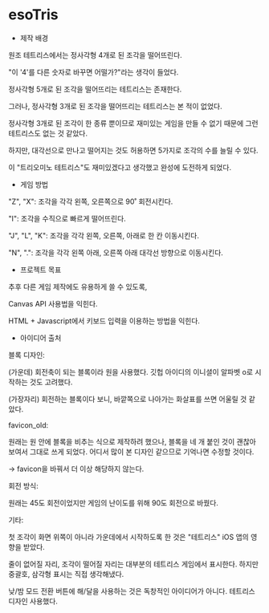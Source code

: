# esoTris

- 제작 배경

원조 테트리스에서는 정사각형 4개로 된 조각을 떨어뜨린다. 

"이 '4'를 다른 숫자로 바꾸면 어떨가?"라는 생각이 들었다. 

정사각형 5개로 된 조각을 떨어뜨리는 테트리스는 존재한다. 

그러나, 정사각형 3개로 된 조각을 떨어뜨리는 테트리스는 본 적이 없었다. 

정사각형 3개로 된 조각이 한 종류 뿐이므로 재미있는 게임을 만들 수 없기 때문에 그런 테트리스도 없는 것 같았다. 

하지만, 대각선으로 만나고 떨어지는 것도 허용하면 5가지로 조각의 수를 늘릴 수 있다. 

이 "트리오미노 테트리스"도 재미있겠다고 생각했고 완성에 도전하게 되었다. 

- 게임 방법

"Z", "X": 조각을 각각 왼쪽, 오른쪽으로 90˚ 회전시킨다. 

"I": 조각을 수직으로 빠르게 떨어뜨린다. 

"J", "L", "K": 조각을 각각 왼쪽, 오른쪽, 아래로 한 칸 이동시킨다. 

"N", ".": 조각을 각각 왼쪽 아래, 오른쪽 아래 대각선 방향으로 이동시킨다. 

- 프로젝트 목표

추후 다른 게임 제작에도 유용하게 쓸 수 있도록, 

Canvas API 사용법을 익힌다. 

HTML + Javascript에서 키보드 입력을 이용하는 방법을 익힌다. 

- 아이디어 출처

블록 디자인: 

(가운데) 회전축이 되는 블록이라 원을 사용했다. 깃헙 아이디의 이니셜이 알파벳 o로 시작하는 것도 고려했다. 

(가장자리) 회전하는 블록이다 보니, 바깥쪽으로 나아가는 화살표를 쓰면 어울릴 것 같았다. 

favicon_old: 

원래는 원 안에 블록을 비추는 식으로 제작하려 했으나, 블록을 네 개 붙인 것이 괜찮아 보여서 그대로 쓰게 되었다. 어디서 많이 본 디자인 같으므로 기억나면 수정할 것이다. 

→ favicon을 바꿔서 더 이상 해당하지 않는다. 

회전 방식: 

원래는 45도 회전이었지만 게임의 난이도를 위해 90도 회전으로 바꿨다. 

기타: 

첫 조각이 화면 위쪽이 아니라 가운데에서 시작하도록 한 것은 "테트리스" iOS 앱의 영향을 받았다. 

줄이 없어질 자리, 조각이 떨어질 자리는 대부분의 테트리스 게임에서 표시한다. 하지만 중괄호, 삼각형 표시는 직접 생각해냈다. 

낮/밤 모드 전환 버튼에 해/달을 사용하는 것은 독창적인 아이디어가 아니다. 테트리스 디자인 사용했다. 